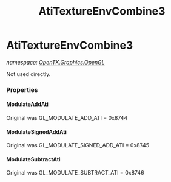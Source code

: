 ﻿---
title: AtiTextureEnvCombine3
---

# AtiTextureEnvCombine3
_namespace: [OpenTK.Graphics.OpenGL](N-OpenTK.Graphics.OpenGL.html)_

Not used directly.



### Properties

#### ModulateAddAti
Original was GL_MODULATE_ADD_ATI = 0x8744
#### ModulateSignedAddAti
Original was GL_MODULATE_SIGNED_ADD_ATI = 0x8745
#### ModulateSubtractAti
Original was GL_MODULATE_SUBTRACT_ATI = 0x8746

